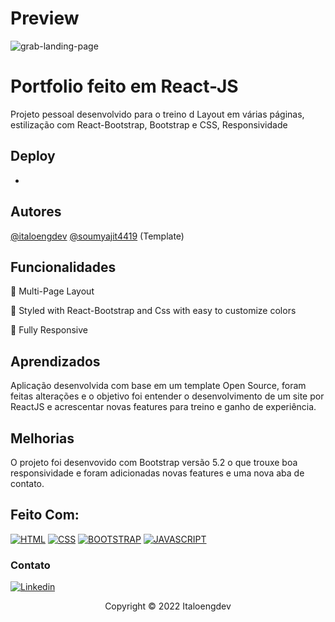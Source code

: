 
# Preview
![grab-landing-page](https://github.com/italoengdev/Interview_Fight/blob/master/src/img/gif/gifApp.gif)
# Portfolio feito em React-JS

Projeto pessoal desenvolvido para o treino d Layout em várias páginas, estilização com React-Bootstrap, Bootstrap e CSS, Responsividade


## Deploy

-



## Autores

[@italoengdev](https://www.github.com/italoengdev)
[@soumyajit4419](https://github.com/soumyajit4419) (Template)



## Funcionalidades

📖 Multi-Page Layout

🎨 Styled with React-Bootstrap and Css with easy to customize colors

📱 Fully Responsive


## Aprendizados

Aplicação desenvolvida com base em um template Open Source, foram feitas alterações e o objetivo foi entender o desenvolvimento de um site por ReactJS e acrescentar novas features para treino e ganho de experiência.


## Melhorias

O projeto foi desenvovido com Bootstrap versão 5.2 o que trouxe boa responsividade e foram adicionadas novas features e uma nova aba de contato.

## Feito Com:
[![HTML](https://img.shields.io/badge/HTML5-E34F26?style=for-the-badge&logo=html5&logoColor=white)](https://developer.mozilla.org/pt-BR/docs/Web/HTML)
[![CSS](https://img.shields.io/badge/CSS3-1572B6?style=for-the-badge&logo=css3&logoColor=white)](https://www.w3schools.com/css/)
[![BOOTSTRAP](https://img.shields.io/badge/Bootstrap-563D7C?style=for-the-badge&logo=bootstrap&logoColor=white)](https://getbootstrap.com/)
[![JAVASCRIPT](https://img.shields.io/badge/JavaScript-323330?style=for-the-badge&logo=javascript&logoColor=F7DF1E)](https://developer.mozilla.org/pt-BR/docs/Web/JavaScript/)


### Contato

[![Linkedin](https://img.shields.io/badge/LinkedIn-0077B5?style=for-the-badge&logo=linkedin&logoColor=white)](https://www.linkedin.com/in/italoengdev/)

<p align="center">Copyright © 2022 Italoengdev</p>
